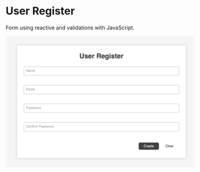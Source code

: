 # User Register

Form using reactive and validations with JavaScript.

![img](./.github/resources/home.png)
